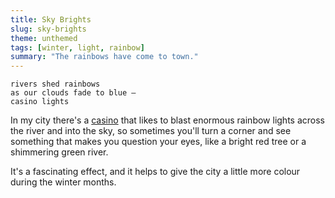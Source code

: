 ```yaml
---
title: Sky Brights
slug: sky-brights
theme: unthemed
tags: [winter, light, rainbow]
summary: "The rainbows have come to town."
---
```


```
rivers shed rainbows
as our clouds fade to blue —
casino lights
```

In my city there's a [casino][1] that likes to blast enormous rainbow lights across the river and into the sky, so sometimes you'll turn a corner and see something that makes you question your eyes, like a bright red tree or a shimmering green river.

It's a fascinating effect, and it helps to give the city a little more colour during the winter months.


[1]: https://en.wikipedia.org/wiki/Treasury_Casino
